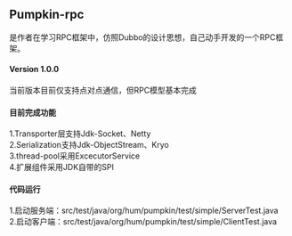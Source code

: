 ## Pumpkin-rpc
是作者在学习RPC框架中，仿照Dubbo的设计思想，自己动手开发的一个RPC框架。

#### Version 1.0.0
  当前版本目前仅支持点对点通信，但RPC模型基本完成
#### 目前完成功能
  1.Transporter层支持Jdk-Socket、Netty <br />
  2.Serialization支持Jdk-ObjectStream、Kryo <br />
  3.thread-pool采用ExcecutorService <br />
  4.扩展组件采用JDK自带的SPI <br />

#### 代码运行
   1.启动服务端：src/test/java/org/hum/pumpkin/test/simple/ServerTest.java <br />
   2.启动客户端：src/test/java/org/hum/pumpkin/test/simple/ClientTest.java
